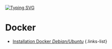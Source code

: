 [![Typing SVG](https://readme-typing-svg.demolab.com?font=Fira+Code&weight=600&size=30&duration=3000&pause=600&width=435&lines=Conteneurisation)](https://git.io/typing-svg)

# Docker
- [Installation Docker *Debian/Ubuntu*](/install-docker)
{.links-list}

